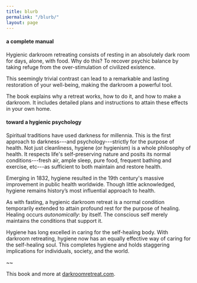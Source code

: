 ```yaml
---
title: blurb
permalink: "/blurb/"
layout: page
---
```


#### a complete manual

Hygienic darkroom retreating consists of resting in an absolutely dark room for days, alone, with food. Why do this? To  recover psychic balance by taking refuge from the over-stimulation of civilized existence. 

This seemingly trivial contrast can lead to a remarkable and lasting restoration of your well-being, making the darkroom a powerful tool.

The book explains why a retreat works, how to do it, and how to make a darkroom. It includes detailed plans and instructions to attain these effects in your own home.

#### toward a hygienic psychology

Spiritual traditions have used darkness for millennia. This is the first approach to darkness---and psychology---strictly for the purpose of health. Not just cleanliness, hygiene (or hygienism) is a whole philosophy of health. It respects life's self-preserving nature and posits its normal conditions---fresh air, ample sleep, pure food, frequent bathing and exercise, etc---as sufficient to both maintain and restore health.

Emerging in 1832, hygiene resulted in the 19th century's massive improvement in public health worldwide. Though little acknowledged, hygiene remains history’s most influential approach to health.

As with fasting, a hygienic darkroom retreat is a normal condition temporarily extended to attain profound rest for the purpose of healing. Healing occurs _autonomically_: by itself. The conscious self merely maintains the conditions that support it.

Hygiene has long excelled in caring for the self-healing body. With darkroom retreating, hygiene now has an equally effective way of caring for the self-healing soul. This completes hygiene and holds staggering implications for individuals, society, and the world.

~~

This book and more at [darkroomretreat.com](http://darkroomretreat.com).

